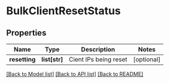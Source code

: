 # BulkClientResetStatus

## Properties
Name | Type | Description | Notes
------------ | ------------- | ------------- | -------------
**resetting** | **list[str]** | Cient IPs being reset | [optional] 

[[Back to Model list]](../README.md#documentation-for-models) [[Back to API list]](../README.md#documentation-for-api-endpoints) [[Back to README]](../README.md)


